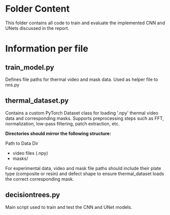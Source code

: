 # Folder Content 
This folder contains all code to train and evaluate the implemented CNN and UNets discussed in the report.

# Information per file

## train_model.py
Defines file paths for thermal video and mask data. Used as helper file to nns.py

## thermal_dataset.py
Contains a custom PyTorch Dataset class for loading '.npy' thermal video data and corresponding masks. Supports preprocessing steps such as FFT, normalization, low-pass filtering, patch extraction, etc. 

**Directories should mirror the following structure:**

Path to Data Dir
  - video files (.npy)
  - masks/

For experimental data, video and mask file paths should include their plate type (composite or resin) and defect shape to ensure thermal_dataset loads the correct corresponding mask. 

## decisiontrees.py
Main script used to train and test the CNN and UNet models.
